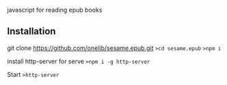 
javascript for reading epub books

## Installation

  git clone https://github.com/onelib/sesame.epub.git
  `>cd sesame.epub`
  `>npm i`

  install http-server for serve
  `>npm i -g http-server`

  Start
  `>http-server`
